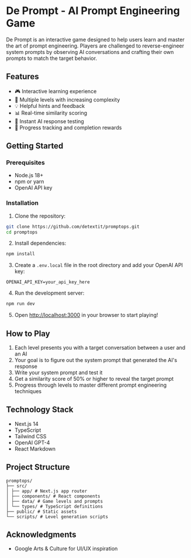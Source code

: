 # De Prompt - AI Prompt Engineering Game

De Prompt is an interactive game designed to help users learn and master the art of prompt engineering. Players are challenged to reverse-engineer system prompts by observing AI conversations and crafting their own prompts to match the target behavior.

## Features

- 🎮 Interactive learning experience
- 🎯 Multiple levels with increasing complexity
- 💡 Helpful hints and feedback
- 📊 Real-time similarity scoring
- 🔄 Instant AI response testing
- 🎉 Progress tracking and completion rewards

## Getting Started

### Prerequisites

- Node.js 18+
- npm or yarn
- OpenAI API key

### Installation

1. Clone the repository:

```bash
git clone https://github.com/detextit/promptops.git
cd promptops
```

2. Install dependencies:

```bash
npm install
```

3. Create a `.env.local` file in the root directory and add your OpenAI API key:

```env
OPENAI_API_KEY=your_api_key_here
```

4. Run the development server:

```bash
npm run dev
```

5. Open [http://localhost:3000](http://localhost:3000) in your browser to start playing!

## How to Play

1. Each level presents you with a target conversation between a user and an AI
2. Your goal is to figure out the system prompt that generated the AI's response
3. Write your system prompt and test it
4. Get a similarity score of 50% or higher to reveal the target prompt
5. Progress through levels to master different prompt engineering techniques

## Technology Stack

- Next.js 14
- TypeScript
- Tailwind CSS
- OpenAI GPT-4
- React Markdown

## Project Structure

```
promptops/
├── src/
│ ├── app/ # Next.js app router
│ ├── components/ # React components
│ ├── data/ # Game levels and prompts
│ └── types/ # TypeScript definitions
├── public/ # Static assets
└── scripts/ # Level generation scripts
```

## Acknowledgments

- Google Arts & Culture for UI/UX inspiration

